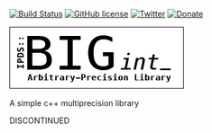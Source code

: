 [![Build Status](https://travis-ci.com/ipds/BigInt.svg?branch=master)](https://travis-ci.com/ipds/BigInt) 
[![GitHub license](https://img.shields.io/github/license/ipds/BigInt.svg)](https://github.com/ipds/BigInt/blob/master/LICENSE)
[![Twitter](https://img.shields.io/twitter/url/https/github.com/ipds/BigInt.svg?style=social)](https://twitter.com/intent/tweet?text=Wow:&url=https%3A%2F%2Fgithub.com%2Fipds%2FBigInt)
[![Donate](https://img.shields.io/liberapay/patrons/aszokalski.svg?logo=liberapay)](https://liberapay.com/aszokalski/donate)


![BigInt](imgs/BIGint-logo.png)

A simple c++ multiprecision library

DISCONTINUED
